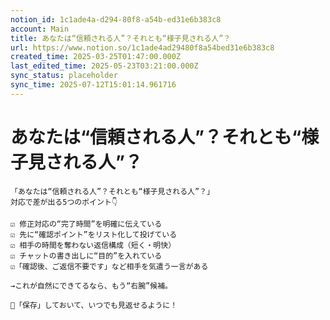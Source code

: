 ```yaml
---
notion_id: 1c1ade4a-d294-80f8-a54b-ed31e6b383c8
account: Main
title: あなたは“信頼される人”？それとも“様子見される人”？
url: https://www.notion.so/1c1ade4ad29480f8a54bed31e6b383c8
created_time: 2025-03-25T01:47:00.000Z
last_edited_time: 2025-05-23T03:21:00.000Z
sync_status: placeholder
sync_time: 2025-07-12T15:01:14.961716
---
```

# あなたは“信頼される人”？それとも“様子見される人”？

```plain text
「あなたは“信頼される人”？それとも“様子見される人”？」
対応で差が出る5つのポイント👇

☑️ 修正対応の“完了時間”を明確に伝えている
☑️ 先に“確認ポイント”をリスト化して投げている
☑️ 相手の時間を奪わない返信構成（短く・明快）
☑️ チャットの書き出しに“目的”を入れている
☑️「確認後、ご返信不要です」など相手を気遣う一言がある

→これが自然にできてるなら、もう“右腕”候補。

📌「保存」しておいて、いつでも見返せるように！
```